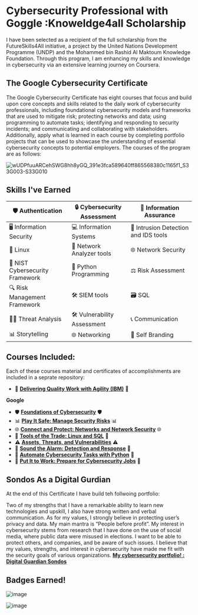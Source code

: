 # Cybersecurity Professional with Goggle :Knoweldge4all Scholarship
I have been selected as a recipient of the full scholarship from the FutureSkills4All initiative, a project by the United Nations Development Programme (UNDP) and the Mohammed bin Rashid Al Maktoum Knowledge Foundation. Through this program, I am enhancing my skills and knowledge in cybersecurity via an extensive learning journey on Coursera.

## The Google Cybersecurity Certificate
The Google Cybersecurity Certificate has eight courses that focus and build upon core concepts and skills related to the daily work of cybersecurity professionals, including foundational cybersecurity models and frameworks that are used to mitigate risk; protecting networks and data; using programming to automate tasks; identifying and responding to security incidents; and communicating and collaborating with stakeholders. Additionally, apply what is learned in each course by completing portfolio projects that can be used to showcase the understanding of essential cybersecurity concepts to potential employers. The courses of the program are as follows: 

![wUDPfuuARCehSWG8hh8yGQ_391e3fca589640ff865568380c1165f1_S33G003-S33G010](https://github.com/user-attachments/assets/1109190a-94f8-44b2-9bef-610166d83082)

## Skills I've Earned

| 🛡️ Authentication | 🔒 Cybersecurity Assessment | 🧩 Information Assurance |
|-------------------|----------------------------|-------------------------|
| 🖥️ Information Security | 💻 Information Systems | 🚨 Intrusion Detection and IDS tools |
| 🐧 Linux           | 📡 Network Analyzer tools  | 🌐 Network Security |
| 🧰 NIST Cybersecurity Framework | 🐍 Python Programming | ⚖️ Risk Assessment |
| 🔍 Risk Management Framework | 🛠️ SIEM tools | 🗃️ SQL |
| 🕵️‍♂️ Threat Analysis | 🛠️ Vulnerability Assessment | 📞 Communication |
| 📊 Storytelling | 🌐 Networking | 💫 Self Branding |

## Courses Included:
Each of these courses material and certificates of accomplishments are included in a seprate repository: 
- 🔄 **[Delivering Quality Work with Agility (IBM)](https://github.com/sondosaabed/Delivering-Quality-Work-with-Agility)** 🔄

**Google**

- 🛡️ **[Foundations of Cybersecurity](https://github.com/sondosaabed/Foundations-of-Cybersecurity)** 🛡️
- 📊 **[Play It Safe: Manage Security Risks](https://github.com/sondosaabed/Manage-Security-Risks)** 📊
- 🌐 **[Connect and Protect: Networks and Network Security](https://github.com/sondosaabed/Networks-and-Network-Security)** 🌐
- 🔧 **[Tools of the Trade: Linux and SQL](https://github.com/sondosaabed/Tools-of-the-Trade-Linux-and-SQL)** 🔧
- ⚠️ **[Assets, Threats, and Vulnerabilities](https://github.com/sondosaabed/Assets-Threats-and-Vulnerabilities)** ⚠️
- 🚨 **[Sound the Alarm: Detection and Response](https://github.com/sondosaabed/Detection-and-Response)** 🚨
- 🤖 **[Automate Cybersecurity Tasks with Python](https://github.com/sondosaabed/Automate-Cybersecurity-Tasks-with-Python)** 🤖
- 💼 **[Put It to Work: Prepare for Cybersecurity Jobs](https://github.com/sondosaabed/Prepare-for-Cybersecurity-Jobs)** 💼



## Sondos As a Digital Gurdian
At the end of this Certificate I have build teh follwoing portfolio:

Two of my strengths that I have a remarkable ability to learn new technologies and upskill, I also have strong written and verbal communication. As for my values, I strongly believe in protecting user’s privacy and data. My main mantra is “People before profit”. My interest in cybersecurity stems from research that I have done on the use of social media, where public data were misused in elections. I want to be able to protect others, and companies, and be aware of such issues. I believe that my values, strengths, and interest in cybersecurity have made me fit with the security goals of various organizations. 
**[ My cybersecurity portfolio! : Digital Guardian Sondos](https://github.com/sondosaabed/Digital-Guardian-Sondos)**

## Badges Earned! 
![image](https://github.com/user-attachments/assets/6dd97fca-9a7e-4941-85f2-bd0f5a60364f)

![image](https://github.com/user-attachments/assets/510c7f37-9c18-497c-ab5b-121712ce69d0)

